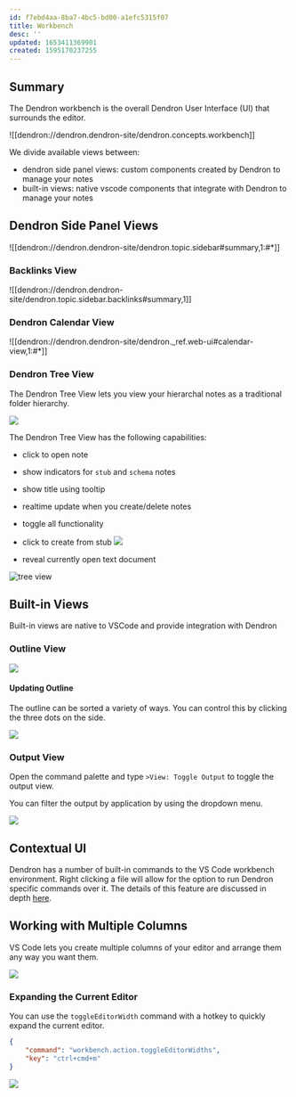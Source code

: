 ```yaml
---
id: f7ebd4aa-8ba7-4bc5-bd00-a1efc5315f07
title: Workbench
desc: ''
updated: 1653411369901
created: 1595170237255
---
```


## Summary

The Dendron workbench is the overall Dendron User Interface (UI) that surrounds the editor. 

![[dendron://dendron.dendron-site/dendron.concepts.workbench]]

<!-- Dendron has a few custom workbench components to deal with hierarchal notes. -->

We divide available views between:
- dendron side panel views: custom components created by Dendron to manage your notes
- built-in views: native vscode components that integrate with Dendron to manage your notes

## Dendron Side Panel Views

![[dendron://dendron.dendron-site/dendron.topic.sidebar#summary,1:#*]]

### Backlinks View

![[dendron://dendron.dendron-site/dendron.topic.sidebar.backlinks#summary,1]]

### Dendron Calendar View
![[dendron://dendron.dendron-site/dendron._ref.web-ui#calendar-view,1:#*]]

### Dendron Tree View

The Dendron Tree View lets you view your hierarchal notes as a traditional folder hierarchy.

![](https://foundation-prod-assetspublic53c57cce-8cpvgjldwysl.s3-us-west-2.amazonaws.com/assets/images/workbench.treeview.gif)

The Dendron Tree View has the following capabilities:

- click to open note

- show indicators for `stub` and `schema` notes

- show title using tooltip

- realtime update when you create/delete notes

- toggle all functionality

- click to create from stub
  ![](https://foundation-prod-assetspublic53c57cce-8cpvgjldwysl.s3-us-west-2.amazonaws.com/assets/images/workbench.treeview.stub.gif)

- reveal currently open text document

![tree view](https://foundation-prod-assetspublic53c57cce-8cpvgjldwysl.s3-us-west-2.amazonaws.com/assets/images/workbench.treeview-active-doc.gif)

## Built-in Views

Built-in views are native to VSCode and provide integration with Dendron

### Outline View

<a href="https://www.loom.com/share/41d1bd75be8e4fa0b0666b6e8f22174b">
<img style="" src="https://cdn.loom.com/sessions/thumbnails/41d1bd75be8e4fa0b0666b6e8f22174b-with-play.gif"> </a>

#### Updating Outline

The outline can be sorted a variety of ways. You can control this by clicking the three dots on the side.

![](https://foundation-prod-assetspublic53c57cce-8cpvgjldwysl.s3-us-west-2.amazonaws.com/assets/images/Fullscreen_2_25_21__1_24_PM.jpg)

<!-- #TODO: remove from workspace. currently tutorial links to this -->
### Output View

Open the command palette and type `>View: Toggle Output` to toggle the output view.

You can filter the output by application by using the dropdown menu.

![](https://foundation-prod-assetspublic53c57cce-8cpvgjldwysl.s3-us-west-2.amazonaws.com/assets/images/output.jpg)

<!-- #TODO: move -->
## Contextual UI

Dendron has a number of built-in commands to the VS Code workbench environment. Right clicking a file will allow for the option to run Dendron specific commands over it. The details of this feature are discussed in depth [here](https://docs.dendron.so/notes/VellOqHuzrUyzrWc0ajvg/).

## Working with Multiple Columns

VS Code lets you create multiple columns of your editor and arrange them any way you want them.

![](https://foundation-prod-assetspublic53c57cce-8cpvgjldwysl.s3-us-west-2.amazonaws.com/assets/images/workbench.windows.gif)

### Expanding the Current Editor

You can use the `toggleEditorWidth` command with a hotkey to quickly expand the current editor.

```json
{
    "command": "workbench.action.toggleEditorWidths",
    "key": "ctrl+cmd+m"
}
```

![](https://foundation-prod-assetspublic53c57cce-8cpvgjldwysl.s3-us-west-2.amazonaws.com/assets/images/workbench.toggle-editor.gif)

<!-- TODO

### Zen Mode

### Useful Shortcuts
-->

